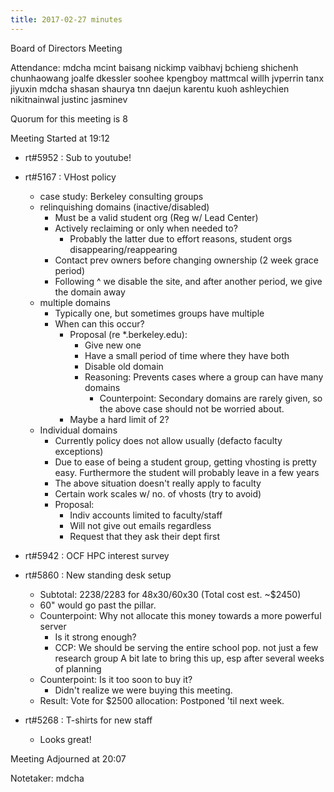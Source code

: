 ```yaml
---
title: 2017-02-27 minutes
---
```

Board of Directors Meeting

Attendance: mdcha mcint baisang nickimp vaibhavj bchieng shichenh chunhaowang joalfe 
dkessler soohee kpengboy mattmcal willh jvperrin tanx jiyuxin mdcha shasan shaurya tnn 
daejun karentu kuoh ashleychien nikitnainwal justinc jasminev

Quorum for this meeting is 8

Meeting Started at 19:12

* rt#5952 : Sub to youtube! 

* rt#5167 : VHost policy
  - case study: Berkeley consulting groups
  - relinquishing domains (inactive/disabled)
    - Must be a valid student org (Reg w/ Lead Center)
    - Actively reclaiming or only when needed to?
      - Probably the latter due to effort reasons, student orgs disappearing/reappearing
    - Contact prev owners before changing ownership (2 week grace period)
    - Following ^ we disable the site, and after another period, we give the domain away
  - multiple domains
    - Typically one, but sometimes groups have multiple
    - When can this occur?
      - Proposal (re *.berkeley.edu): 
        - Give new one
        - Have a small period of time where they have both
        - Disable old domain 
        - Reasoning: Prevents cases where a group can have many domains
          - Counterpoint: Secondary domains are rarely given, so the above case should not be worried about.
      - Maybe a hard limit of 2?
  - Individual domains
    - Currently policy does not allow usually (defacto faculty exceptions)
    - Due to ease of being a student group, getting vhosting is pretty easy.
      Furthermore the student will probably leave in a few years
    - The above situation doesn't really apply to faculty
    - Certain work scales w/ no. of vhosts (try to avoid)
    - Proposal:
      - Indiv accounts limited to faculty/staff
      - Will not give out emails regardless
      - Request that they ask their dept first

* rt#5942 : OCF HPC interest survey

* rt#5860 : New standing desk setup
  - Subtotal: $2238/$2283 for 48x30/60x30 (Total cost est. ~$2450)
  - 60" would go past the pillar.
  - Counterpoint: Why not allocate this money towards a more powerful server
    - Is it strong enough?
    - CCP: We should be serving the entire school pop. not just a few research group
           A bit late to bring this up, esp after several weeks of planning
  - Counterpoint: Is it too soon to buy it?
    - Didn't realize we were buying this meeting.
  - Result: Vote for $2500 allocation: Postponed 'til next week.

* rt#5268 : T-shirts for new staff
  - Looks great!
  
Meeting Adjourned at 20:07

Notetaker: mdcha


